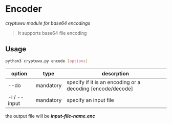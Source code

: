 # Encoder
 _cryptuwu module for base64 encodings_

>It supports base64 file encoding 

##  Usage

```sh
python3 cryptuwu.py encode [options]
```

| option |type| descrption|
| -----|-| -----|
| --do |mandatory | specify if it is an encoding or a decoding [encode/decode]|
|-i / --input |mandatory | specify an input file|
the output file will be **_input-file-name.enc_**
